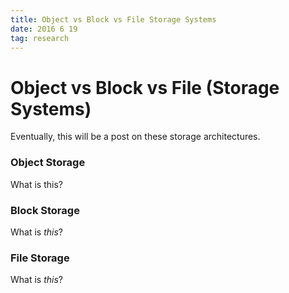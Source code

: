 ```yaml
---
title: Object vs Block vs File Storage Systems
date: 2016 6 19
tag: research
---
```



# Object vs Block vs File (Storage Systems)
Eventually, this will be a post on these
storage architectures.  

### Object Storage
What is this?  
  
  
### Block Storage
What is _this_?  
  
  

### File Storage
What is *this*?  
  
  
